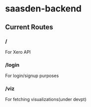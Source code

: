 # saasden-backend


## Current Routes

### /
For Xero API

### /login
For login/signup purposes

### /viz
For fetching visualizations(under devpt)
